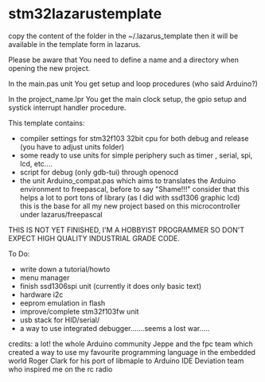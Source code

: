 # stm32lazarustemplate
copy the content of the folder in the ~/.lazarus_template
then it will be available in the template form in lazarus.

Please be aware that You need to define a name and a directory when opening the new project.

In the main.pas unit You get setup and loop procedures (who said Arduino?)

In the project_name.lpr You get the main clock setup, the gpio setup and systick interrupt handler procedure.

This template contains:
- compiler settings for stm32f103 32bit cpu for both debug and release (you have to adjust units folder)
- some ready to use units for simple periphery such as timer , serial, spi, lcd, etc....
- script for debug (only gdb-tui) through openocd
- the unit Arduino_compat.pas which aims to translates the Arduino environment to freepascal, 
  before to say "Shame!!!" consider that this helps a lot to port tons of library (as I did with ssd1306 graphic lcd)  
this is the base for all my new project based on this microcontroller under lazarus/freepascal

THIS IS NOT YET FINISHED, I'M A HOBBYIST PROGRAMMER SO DON'T EXPECT HIGH QUALITY INDUSTRIAL GRADE CODE.


To Do:
- write down a tutorial/howto
- menu manager
- finish ssd1306spi unit (currently it does only basic text)
- hardware i2c
- eeprom emulation in flash
- improve/complete stm32f103fw unit
- usb stack for HID/serial/
- a way to use integrated debugger.......seems a lost war.....

credits: a lot!
the whole Arduino community
Jeppe and the fpc team which created a way to use my favourite programming language in the embedded world
Roger Clark for his port of libmaple to Arduino IDE
Deviation team who inspired me on the rc radio

